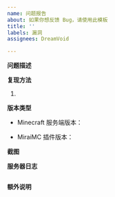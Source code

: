 ```yaml
---
name: 问题报告
about: 如果你想反馈 Bug，请使用此模板
title: ''
labels: 漏洞
assignees: DreamVoid

---
```

<!--
【填写前注意】

发Issue前请先看看Issue列表里有没有你的问题，包括已关闭的问题。如有，请关注相关Issue而不是重复发问。
请不要删除模板中的任何内容，只填写你应该填写的。
标题和内容不必加敬词，所有人都是平等的。
请勿在标题中增加如“帮帮我”、“急急急”、“大神”之类的无意义词汇，我可能会反感从而选择性忽略你的问题。
-->

**问题描述**
<!-- 在下方的空行描述你的问题 -->

<!-- 在上方的空行描述你的问题 -->

**复现方法**
<!-- 在下方的空行描述如何触发这个漏洞 -->
1. 
<!-- 在上方的空行描述如何触发这个漏洞 -->

**版本类型**
<!-- 【Minecraft 服务端版本】例如 Paper-1.12.2，在服务端输入 /ver 查看版本 -->
* Minecraft 服务端版本：

<!-- 【MiraiMC 插件版本】例如 1.4，在服务端输入 /miraimc 查看版本 -->
* MiraiMC 插件版本：

**截图**
<!-- 在下方提供问题发生时的截图（如果有的话，可以直接拖动图片到编辑框） -->

<!-- 在上方提供问题发生时的截图 -->

**服务器日志**
<!-- 在下方的“ ``` ”符号中间复制你的服务端日志，请确保所有日志内容都在两行“ ``` ”之内
请提供完整的服务端日志，自以为知道问题所在而仅提供一两行将被直接关闭
如果日志过长（超过300行），请直接上传文件（可直接拖动文件到编辑框） -->
```

```

**额外说明**
<!-- 还有什么要补充的吗？
例如系统是什么版本、Java是什么版本、你使用了什么依赖MiraiMC的插件、重置插件配置后问题是否仍然存在、你使用的插件列表 -->
